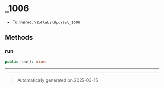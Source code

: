 
# _1006





* Full name: `\Zotlabs\Update\_1006`




## Methods


### run



```php
public run(): mixed
```












***


***
> Automatically generated on 2025-03-15
